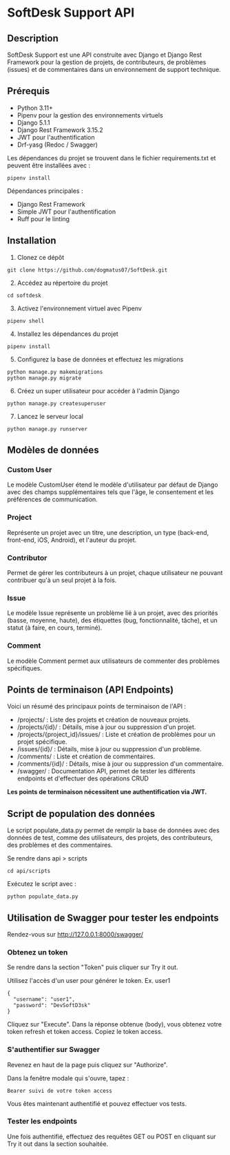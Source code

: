 # SoftDesk Support API
## Description
SoftDesk Support est une API construite avec Django et Django Rest Framework pour la gestion de projets, de contributeurs, de problèmes (issues) et de commentaires dans un environnement de support technique.

## Prérequis
* Python 3.11+
* Pipenv pour la gestion des environnements virtuels
* Django 5.1.1
* Django Rest Framework 3.15.2
* JWT pour l'authentification
* Drf-yasg (Redoc / Swagger)

Les dépendances du projet se trouvent dans le fichier requirements.txt et peuvent être installées avec :

```
pipenv install
```
Dépendances principales :

* Django Rest Framework
* Simple JWT pour l'authentification
* Ruff pour le linting

## Installation
1. Clonez ce dépôt

```
git clone https://github.com/dogmatus07/SoftDesk.git
```

2. Accédez au répertoire du projet

```
cd softdesk
```

3. Activez l'environnement virtuel avec Pipenv

```
pipenv shell
```

4. Installez les dépendances du projet

```
pipenv install
```

5. Configurez la base de données et effectuez les migrations

```
python manage.py makemigrations
python manage.py migrate
```

6. Créez un super utilisateur pour accéder à l'admin Django

```
python manage.py createsuperuser
```

7. Lancez le serveur local

```
python manage.py runserver
```

## Modèles de données

### Custom User
Le modèle CustomUser étend le modèle d'utilisateur par défaut de Django avec des champs supplémentaires tels que l'âge, le consentement et les préférences de communication.

### Project
Représente un projet avec un titre, une description, un type (back-end, front-end, iOS, Android), et l'auteur du projet.

### Contributor
Permet de gérer les contributeurs à un projet, chaque utilisateur ne pouvant contribuer qu'à un seul projet à la fois.

### Issue
Le modèle Issue représente un problème lié à un projet, avec des priorités (basse, moyenne, haute), des étiquettes (bug, fonctionnalité, tâche), et un statut (à faire, en cours, terminé).

### Comment
Le modèle Comment permet aux utilisateurs de commenter des problèmes spécifiques.

## Points de terminaison (API Endpoints)
Voici un résumé des principaux points de terminaison de l'API :

* /projects/ : Liste des projets et création de nouveaux projets.
* /projects/{id}/ : Détails, mise à jour ou suppression d'un projet.
* /projects/{project_id}/issues/ : Liste et création de problèmes pour un projet spécifique.
* /issues/{id}/ : Détails, mise à jour ou suppression d'un problème.
* /comments/ : Liste et création de commentaires.
* /comments/{id}/ : Détails, mise à jour ou suppression d'un commentaire.
* /swagger/ : Documentation API, permet de tester les différents endpoints et d'effectuer des opérations CRUD

**Les points de terminaison nécessitent une authentification via JWT.**

## Script de population des données
Le script populate_data.py permet de remplir la base de données avec des données de test, comme des utilisateurs, des projets, des contributeurs, des problèmes et des commentaires.

Se rendre dans api > scripts

```
cd api/scripts
```

Exécutez le script avec :

```
python populate_data.py
```
## Utilisation de Swagger pour tester les endpoints
Rendez-vous sur http://127.0.0.1:8000/swagger/

### Obtenez un token
Se rendre dans la section "Token" puis cliquer sur Try it out.

Utilisez l'accès d'un user pour générer le token. Ex. user1

```
{
  "username": "user1",
  "password": "DevSoftD3sk"
}
```
Cliquez sur "Execute". 
Dans la réponse obtenue (body), vous obtenez votre token refresh et token access. Copiez le token access.

### S'authentifier sur Swagger
Revenez en haut de la page puis cliquez sur "Authorize".

Dans la fenêtre modale qui s'ouvre, tapez : 
```
Bearer suivi de votre token access
```
Vous êtes maintenant authentifié et pouvez effectuer vos tests. 

### Tester les endpoints

Une fois authentifié, effectuez des requêtes GET ou POST en cliquant sur Try it out dans la section souhaitée.
